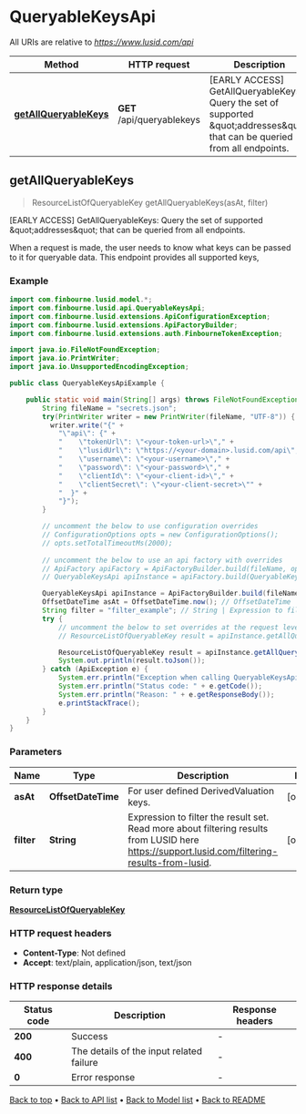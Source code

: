 # QueryableKeysApi

All URIs are relative to *https://www.lusid.com/api*

| Method | HTTP request | Description |
|------------- | ------------- | -------------|
| [**getAllQueryableKeys**](QueryableKeysApi.md#getAllQueryableKeys) | **GET** /api/queryablekeys | [EARLY ACCESS] GetAllQueryableKeys: Query the set of supported \&quot;addresses\&quot; that can be queried from all endpoints. |



## getAllQueryableKeys

> ResourceListOfQueryableKey getAllQueryableKeys(asAt, filter)

[EARLY ACCESS] GetAllQueryableKeys: Query the set of supported \&quot;addresses\&quot; that can be queried from all endpoints.

When a request is made, the user needs to know what keys can be passed to it for queryable data. This endpoint provides all supported keys,

### Example

```java
import com.finbourne.lusid.model.*;
import com.finbourne.lusid.api.QueryableKeysApi;
import com.finbourne.lusid.extensions.ApiConfigurationException;
import com.finbourne.lusid.extensions.ApiFactoryBuilder;
import com.finbourne.lusid.extensions.auth.FinbourneTokenException;

import java.io.FileNotFoundException;
import java.io.PrintWriter;
import java.io.UnsupportedEncodingException;

public class QueryableKeysApiExample {

    public static void main(String[] args) throws FileNotFoundException, UnsupportedEncodingException, ApiConfigurationException, FinbourneTokenException {
        String fileName = "secrets.json";
        try(PrintWriter writer = new PrintWriter(fileName, "UTF-8")) {
          writer.write("{" +
            "\"api\": {" +
            "    \"tokenUrl\": \"<your-token-url>\"," +
            "    \"lusidUrl\": \"https://<your-domain>.lusid.com/api\"," +
            "    \"username\": \"<your-username>\"," +
            "    \"password\": \"<your-password>\"," +
            "    \"clientId\": \"<your-client-id>\"," +
            "    \"clientSecret\": \"<your-client-secret>\"" +
            "  }" +
            "}");
        }

        // uncomment the below to use configuration overrides
        // ConfigurationOptions opts = new ConfigurationOptions();
        // opts.setTotalTimeoutMs(2000);
        
        // uncomment the below to use an api factory with overrides
        // ApiFactory apiFactory = ApiFactoryBuilder.build(fileName, opts);
        // QueryableKeysApi apiInstance = apiFactory.build(QueryableKeysApi.class);

        QueryableKeysApi apiInstance = ApiFactoryBuilder.build(fileName).build(QueryableKeysApi.class);
        OffsetDateTime asAt = OffsetDateTime.now(); // OffsetDateTime | For user defined DerivedValuation keys.
        String filter = "filter_example"; // String | Expression to filter the result set.   Read more about filtering results from LUSID here https://support.lusid.com/filtering-results-from-lusid.
        try {
            // uncomment the below to set overrides at the request level
            // ResourceListOfQueryableKey result = apiInstance.getAllQueryableKeys(asAt, filter).execute(opts);

            ResourceListOfQueryableKey result = apiInstance.getAllQueryableKeys(asAt, filter).execute();
            System.out.println(result.toJson());
        } catch (ApiException e) {
            System.err.println("Exception when calling QueryableKeysApi#getAllQueryableKeys");
            System.err.println("Status code: " + e.getCode());
            System.err.println("Reason: " + e.getResponseBody());
            e.printStackTrace();
        }
    }
}
```

### Parameters


| Name | Type | Description  | Notes |
|------------- | ------------- | ------------- | -------------|
| **asAt** | **OffsetDateTime**| For user defined DerivedValuation keys. | [optional] |
| **filter** | **String**| Expression to filter the result set.   Read more about filtering results from LUSID here https://support.lusid.com/filtering-results-from-lusid. | [optional] |

### Return type

[**ResourceListOfQueryableKey**](ResourceListOfQueryableKey.md)

### HTTP request headers

- **Content-Type**: Not defined
- **Accept**: text/plain, application/json, text/json


### HTTP response details
| Status code | Description | Response headers |
|-------------|-------------|------------------|
| **200** | Success |  -  |
| **400** | The details of the input related failure |  -  |
| **0** | Error response |  -  |

[Back to top](#) &#8226; [Back to API list](../README.md#documentation-for-api-endpoints) &#8226; [Back to Model list](../README.md#documentation-for-models) &#8226; [Back to README](../README.md)

